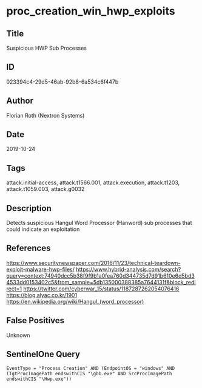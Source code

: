 # proc_creation_win_hwp_exploits

## Title
Suspicious HWP Sub Processes

## ID
023394c4-29d5-46ab-92b8-6a534c6f447b

## Author
Florian Roth (Nextron Systems)

## Date
2019-10-24

## Tags
attack.initial-access, attack.t1566.001, attack.execution, attack.t1203, attack.t1059.003, attack.g0032

## Description
Detects suspicious Hangul Word Processor (Hanword) sub processes that could indicate an exploitation

## References
https://www.securitynewspaper.com/2016/11/23/technical-teardown-exploit-malware-hwp-files/
https://www.hybrid-analysis.com/search?query=context:74940dcc5b38f9f9b1a0fea760d344735d7d91b610e6d5bd34533dd0153402c5&from_sample=5db135000388385a7644131f&block_redirect=1
https://twitter.com/cyberwar_15/status/1187287262054076416
https://blog.alyac.co.kr/1901
https://en.wikipedia.org/wiki/Hangul_(word_processor)

## False Positives
Unknown

## SentinelOne Query
```
EventType = "Process Creation" AND (EndpointOS = "windows" AND (TgtProcImagePath endswithCIS "\gbb.exe" AND SrcProcImagePath endswithCIS "\Hwp.exe"))

```